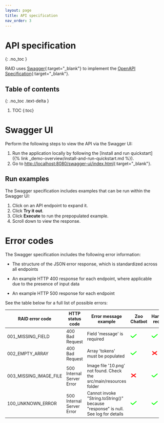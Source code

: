 ```yaml
---
layout: page
title: API specification
nav_order: 3
---
```


# API specification
{: .no_toc }

RAID uses [Swagger](https://swagger.io/){:target="_blank"} to implement the
[OpenAPI Specification](https://swagger.io/specification/){:target="_blank"}.

## Table of contents
{: .no_toc .text-delta }

1. TOC
{:toc}

# Swagger UI

Perform the following steps to view the API via the Swagger UI:

1.  Run the application locally by following the
[Install and run quickstart]({% link _demo-overview/install-and-run-quickstart.md %}).
2.  Go to <http://localhost:8080/swagger-ui/index.html>{:target="_blank"}.

## Run examples

The Swagger specification includes examples that can be run within the Swagger UI:

1.  Click on an API endpoint to expand it.
2.  Click **Try it out**.
3.  Click **Execute** to run the prepopulated example.
4.  Scroll down to view the response.

# Error codes

The Swagger specification includes the following error information:

* The structure of the JSON error response, which is standardized across all endpoints

* An example HTTP 400 response for each endpoint, where applicable due to the presence of input data

* An example HTTP 500 response for each endpoint

See the table below for a full list of possible errors:

| RAID error code        | HTTP status code          | Error message example                                                             | Zoo Chatbot                                                                         | Handwriting recogniser                                                              |
|------------------------|---------------------------|-----------------------------------------------------------------------------------|-------------------------------------------------------------------------------------|-------------------------------------------------------------------------------------|
| 001_MISSING_FIELD      | 400 Bad Request           | Field 'message' is required                                                       | <img src="/assets/images/green-tick.svg" alt="Green tick" width="20" height="20" /> | <img src="/assets/images/green-tick.svg" alt="Green tick" width="20" height="20" /> |
| 002_EMPTY_ARRAY        | 400 Bad Request           | Array 'tokens' must be populated                                                  | <img src="/assets/images/green-tick.svg" alt="Green tick" width="20" height="20" /> | <img src="/assets/images/red-cross.svg" alt="Red cross" width="20" height="20" />   |
| 003_MISSING_IMAGE_FILE | 500 Internal Server Error | Image file '10.png' not found. Check the src/main/resources folder                | <img src="/assets/images/red-cross.svg" alt="Red cross" width="20" height="20" />   | <img src="/assets/images/green-tick.svg" alt="Green tick" width="20" height="20" /> |
| 100_UNKNOWN_ERROR      | 500 Internal Server Error | Cannot invoke "String.toString()" because "response" is null. See log for details | <img src="/assets/images/green-tick.svg" alt="Green tick" width="20" height="20" /> | <img src="/assets/images/green-tick.svg" alt="Green tick" width="20" height="20" /> |
